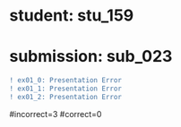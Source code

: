 # student: stu_159
# submission: sub_023

```diff
! ex01_0: Presentation Error
! ex01_1: Presentation Error
! ex01_2: Presentation Error
```
#incorrect=3
#correct=0
